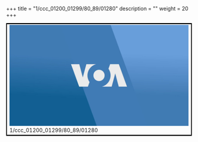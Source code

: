+++
title = "1/ccc_01200_01299/80_89/01280"
description = ""
weight = 20
+++

<table style="border:2px solid black;max-width:800px;max-height:800px;" 
><tr><td>
<img class="center-fit-jpg"
src="/jpg_/aaa_20190430_NxaOmWaI8sI_01279.jpg">
1/ccc_01200_01299/80_89/01280
</img></td></tr></table>
